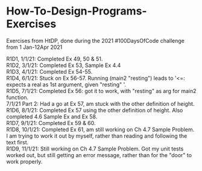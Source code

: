 # How-To-Design-Programs-Exercises
Exercises from HtDP, done during the 2021 #100DaysOfCode challenge from 1 Jan-12Apr 2021

R1D1, 1/1/21: Completed Ex 49, 50 & 51.<br />
R1D2, 3/1/21: Completed Ex 53, Sample Ex 4.4<br />
R1D3, 4/1/21: Completed Ex 54-55. <br />
R1D4, 6/1/21: Stuck on Ex 56-57. Running (main2 "resting") leads to
'<=: expects a real as 1st argument, given "resting" '. <br />
R1D5, 7/1/21: Completed Ex 56: got it to work, with "resting" as arg for main2 function. <br />
7/1/21 Part 2: Had a go at Ex 57, am stuck with the other definition of height. <br />
R1D6, 8/1/21: Completed Ex 57 using the other definition of height. Also completed 4.6 Sample Ex and Ex 58. <br /> 
R1D7, 9/1/21: Completed Ex 59 & 60. <br />
R1D8, 10/1/21: Completed Ex 61, am still working on Ch 4.7 Sample Problem. I am trying to work it out by myself, rather than reading and following the text first.<br />
R1D9, 11/1/21: Still working on Ch 4.7 Sample Problem. Got my unit tests worked out, but still getting an error message, rather than for the "door" to work properly. <br /> 
